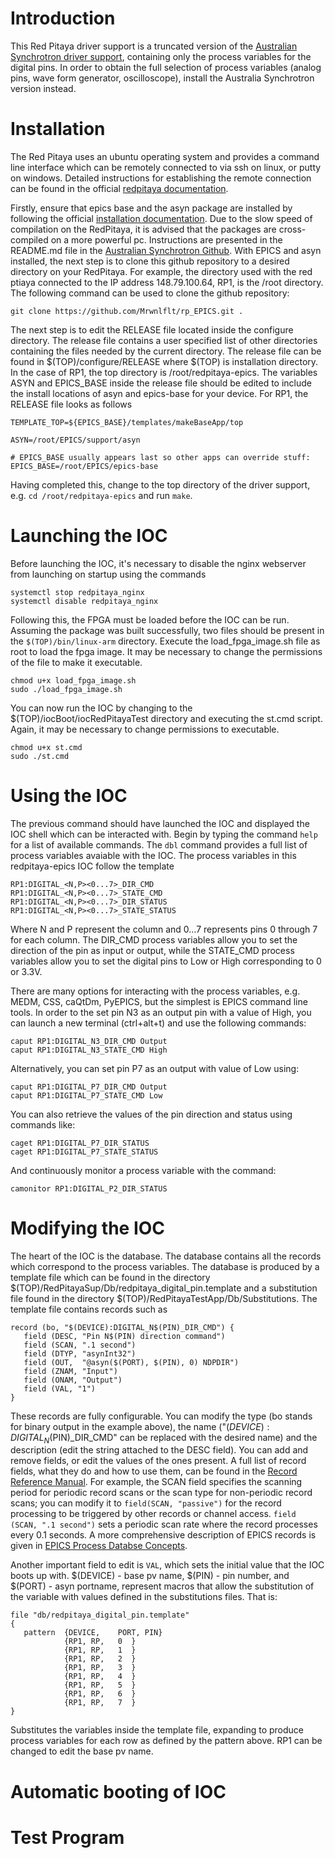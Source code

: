 # Introduction

This Red Pitaya driver support is a truncated version of the [Australian Synchrotron driver support](https://github.com/AustralianSynchrotron/redpitaya-epics), containing only the process variables for the digital pins. In order to obtain the full selection of process variables (analog pins, wave form generator, oscilloscope), install the Australia Synchrotron version instead. 

# Installation

The Red Pitaya uses an ubuntu operating system and provides a command line interface which can be remotely connected to via ssh on linux, or putty on windows. Detailed instructions for establishing the remote connection can be found in the official [redpitaya documentation](https://redpitaya.readthedocs.io/en/latest/developerGuide/software/console/ssh/ssh.html). 

Firstly, ensure that epics base and the asyn package are installed by following the official [installation documentation](https://docs.epics-controls.org/projects/how-tos/en/latest/getting-started/installation.html#:~:text=%20Installation%20on%20Linux%2FUNIX%2FDARWIN%20%28Mac%29%20%C2%B6%20%201,%28NAME%29%20works%20if%20it%20is%20defined...%20More%20). Due to the slow speed of compilation on the RedPitaya, it is advised that the packages are cross-compiled on a more powerful pc. Instructions are presented in the README.md file in the [Australian Synchrotron Github](https://github.com/AustralianSynchrotron/redpitaya-epics).
With EPICS and asyn installed, the next step is to clone this github repository to a desired directory on your RedPitaya. For example, the directory used with the red ptiaya connected to the IP address 148.79.100.64, RP1, is the /root directory. The following command can be used to clone the github repository: 

`git clone https://github.com/Mrwnlflt/rp_EPICS.git .`

The next step is to edit the RELEASE file located inside the configure directory. The release file contains a user specified list of other directories containing the files needed by the current directory. The release file can be found in $(TOP)/configure/RELEASE where $(TOP) is installation directory. In the case of RP1, the top directory is /root/redpitaya-epics. The variables ASYN and EPICS_BASE inside the release file should be edited to include the install locations of asyn and epics-base for your device. For RP1, the RELEASE file looks as follows 

```
TEMPLATE_TOP=${EPICS_BASE}/templates/makeBaseApp/top

ASYN=/root/EPICS/support/asyn

# EPICS_BASE usually appears last so other apps can override stuff:
EPICS_BASE=/root/EPICS/epics-base
```
Having completed this, change to the top directory of the driver support, e.g. `cd /root/redpitaya-epics` and run `make`. 

# Launching the IOC 

Before launching the IOC, it's necessary to disable the nginx webserver from launching on startup using the commands 

```
systemctl stop redpitaya_nginx
systemctl disable redpitaya_nginx
```

Following this, the FPGA must be loaded before the IOC can be run. Assuming the package was built successfully, two files should be present in the `$(TOP)/bin/linux-arm` directory. Execute the load_fpga_image.sh file as root to load the fpga image. It may be necessary to change the permissions of the file to make it executable. 

```
chmod u+x load_fpga_image.sh 
sudo ./load_fpga_image.sh
```
You can now run the IOC by changing to the $(TOP)/iocBoot/iocRedPitayaTest directory and executing the st.cmd script. Again, it may be necessary to change permissions to executable.

```
chmod u+x st.cmd 
sudo ./st.cmd
```
# Using the IOC

The previous command should have launched the IOC and displayed the IOC shell which can be interacted with. Begin by typing the command `help` for a list of available commands. The `dbl` command provides a full list of process variables avaiable with the IOC. The process variables in this redpitaya-epics IOC follow the template 
```
RP1:DIGITAL_<N,P><0...7>_DIR_CMD
RP1:DIGITAL_<N,P><0...7>_STATE_CMD
RP1:DIGITAL_<N,P><0...7>_DIR_STATUS
RP1:DIGITAL_<N,P><0...7>_STATE_STATUS
```
Where N and P represent the column and 0...7 represents pins 0 through 7 for each column. The DIR_CMD process variables allow you to set the direction of the pin as input or output, while the STATE_CMD process variables allow you to set the digital pins to Low or High corresponding to 0 or 3.3V. 

There are many options for interacting with the process variables, e.g. MEDM, CSS, caQtDm, PyEPICS, but the simplest is EPICS command line tools. In order to the set pin N3 as an output pin with a value of High, you can launch a new terminal (ctrl+alt+t) and use the following commands:

```
caput RP1:DIGITAL_N3_DIR_CMD Output
caput RP1:DIGITAL_N3_STATE_CMD High
```
Alternatively, you can set pin P7 as an output with value of Low using:

```
caput RP1:DIGITAL_P7_DIR_CMD Output
caput RP1:DIGITAL_P7_STATE_CMD Low
```
You can also retrieve the values of the pin direction and status using commands like:
```
caget RP1:DIGITAL_P7_DIR_STATUS
caget RP1:DIGITAL_P7_STATE_STATUS
```
And continuously monitor a process variable with the command: 

`camonitor RP1:DIGITAL_P2_DIR_STATUS`


# Modifying the IOC

The heart of the IOC is the database. The database contains all the records which correspond to the process variables. The database is produced by a template file which can be found in the directory $(TOP)/RedPitayaSup/Db/redpitaya_digital_pin.template and a substitution file found in the directory $(TOP)/RedPitayaTestApp/Db/Substitutions. The template file contains records such as 

```
record (bo, "$(DEVICE):DIGITAL_N$(PIN)_DIR_CMD") {
   field (DESC, "Pin N$(PIN) direction command")
   field (SCAN, ".1 second")
   field (DTYP, "asynInt32")
   field (OUT,  "@asyn($(PORT), $(PIN), 0) NDPDIR")
   field (ZNAM, "Input")
   field (ONAM, "Output")
   field (VAL, "1")
}
```
These records are fully configurable. You can modify the type (bo stands for binary output in the example above), the name ("$(DEVICE):DIGITAL_N$(PIN)_DIR_CMD" can be replaced with the desired name) and the description (edit the string attached to the DESC field). You can add and remove fields, or edit the values of the ones present. A full list of record fields, what they do and how to use them, can be found in the [Record Reference Manual](https://epics.anl.gov/base/R7-0/6-docs/RecordReference.html). For example, the SCAN field specifies the scanning period for periodic record scans or the scan type for non-periodic record scans; you can modify it to `field(SCAN, "passive")` for the record processing to be triggered by other records or channel access. `field (SCAN, ".1 second")` sets a periodic scan rate where the record processes every 0.1 seconds. A more comprehensive description of EPICS records is given in [EPICS Process Databse Concepts](https://docs.epics-controls.org/en/latest/guides/EPICS_Process_Database_Concepts.html#epics-process-database-concepts).

Another important field to edit is `VAL`, which sets the initial value that the IOC boots up with. 
$(DEVICE) - base pv name, $(PIN) - pin number, and $(PORT) - asyn portname, represent macros that allow the substitution of the variable with values defined in the substitutions files. That is: 

```
file "db/redpitaya_digital_pin.template"
{
   pattern  {DEVICE,    PORT, PIN}
            {RP1, RP,   0  }
            {RP1, RP,   1  }
            {RP1, RP,   2  }
            {RP1, RP,   3  }
            {RP1, RP,   4  }
            {RP1, RP,   5  }
            {RP1, RP,   6  }
            {RP1, RP,   7  }
}
```
Substitutes the variables inside the template file, expanding to produce process variables for each row as defined by the pattern above. RP1 can be changed to edit the base pv name. 

# Automatic booting of IOC

# Test Program 

